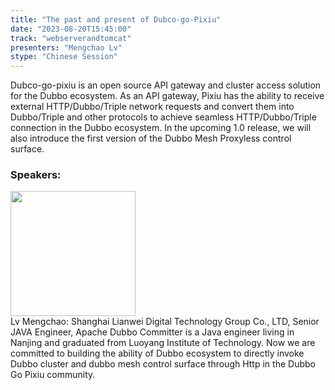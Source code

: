 ```yaml
---
title: "The past and present of Dubco-go-Pixiu"
date: "2023-08-20T15:45:00" 
track: "webserverandtomcat"
presenters: "Mengchao Lv"
stype: "Chinese Session"
---
```

Dubco-go-pixiu is an open source API gateway and cluster access solution for the Dubbo ecosystem. As an API gateway, Pixiu has the ability to receive external HTTP/Dubbo/Triple network requests and convert them into Dubbo/Triple and other protocols to achieve seamless HTTP/Dubbo/Triple connection in the Dubbo ecosystem. In the upcoming 1.0 release, we will also introduce the first version of the Dubbo Mesh Proxyless control surface.
 ### Speakers: 
 <img src="https://img.bagevent.com/resource/20230527/1745531260.png" width="200" /><br>Lv Mengchao: Shanghai Lianwei Digital Technology Group Co., LTD, Senior JAVA Engineer, Apache Dubbo Committer is a Java engineer living in Nanjing and graduated from Luoyang Institute of Technology. Now we are committed to building the ability of Dubbo ecosystem to directly invoke Dubbo cluster and dubbo mesh control surface through Http in the Dubbo Go Pixiu community.
 <br><br>

